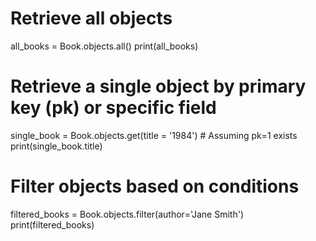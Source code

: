 # Retrieve all objects

all_books = Book.objects.all()
print(all_books)

# Retrieve a single object by primary key (pk) or specific field

single_book = Book.objects.get(title = '1984') # Assuming pk=1 exists
print(single_book.title)

# Filter objects based on conditions

filtered_books = Book.objects.filter(author='Jane Smith')
print(filtered_books)
